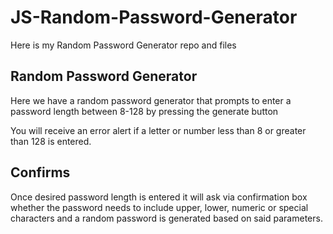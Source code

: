 # JS-Random-Password-Generator
Here is my Random Password Generator repo and files
## Random Password Generator

Here we have a random password generator that prompts to enter a password length between 8-128 by pressing the generate button

You will receive an error alert if  a letter or number less than 8 or greater than 128 is entered. 

## Confirms

Once desired password length is entered it will ask via confirmation box whether the password needs to include upper, lower, numeric or special characters and a random password is generated based on said parameters. 

